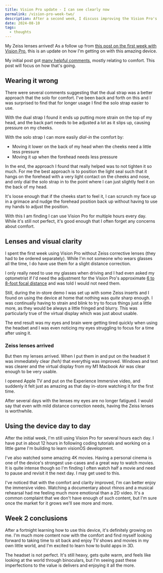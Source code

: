 ```yaml
---
title: Vision Pro update - I can see clearly now
permalink: /vision-pro-week-two/
description: After a second week, I discuss improving the Vision Pro's comfort and visual clarity
date: 2024-08-10
tags:
  - thoughts
---
```


My Zeiss lenses arrived! As a follow up from [this post on the first week with Vision Pro](/vision-pro-week-one/), this is an update on how I'm getting on with this amazing device.

My initial post got [many helpful comments](https://www.reddit.com/r/VisionPro/comments/1ejs7gi/thoughts_on_a_week_with_vision_pro/), mostly relating to comfort. This post will focus on how that's going.

## Wearing it wrong

There were several comments suggesting that the dual strap was a better approach that the solo for comfort. I've been back and forth on this and I was surprised to find that for longer usage I find the solo strap easier to use.

With the dual strap I found it ends up putting more strain on the top of my head, and the back part needs to be adjusted a lot as it slips up, causing pressure on my cheeks.

With the solo strap I can more easily _dial-in_ the comfort by:

- Moving it lower on the back of my head when the cheeks need a little less pressure
- Moving it up when the forehead needs less pressure

In the end, the approach I found that really helped was to not tighten it so much. For me the best approach is to position the light seal such that it hangs on the forehead with a very light contact on the cheeks and nose, and only dial the solo strap in to the point where I can just slightly feel it on the back of my head.

It's loose enough that if the cheeks start to feel it, I can scrunch my face up in a grimace and nudge the forehead position back up without having to use my hands to adjust the position.

With this I am finding I can use Vision Pro for multiple hours every day. While it's still not perfect, it's good enough that I often forget any concerns about comfort.

## Lenses and visual clarity

I spent the first week using Vision Pro without Zeiss corrective lenses (they had to be ordered separately). While I'm not someone who wears glasses all the time, I do have use them for a slight distance correction.

I only really need to use my glasses when driving and I had even asked my optometrist if I'd need the adjustment for the Vision Pro's approximate [6 to 8-foot focal distance](https://discussions.apple.com/thread/255464091?sortBy=rank) and was told I would not need them.

Still, during the in-store demo I was set up with some Zeiss inserts and I found on using the device at home that nothing was _quite_ sharp enough. I was continually having to strain and blink to try to focus things just a little more, as they would be always a little fringed and blurry. This was particularly true of the virtual display which was just about usable.

The end result was my eyes and brain were getting tired quickly when using the headset and I was even noticing my eyes struggling to focus for a time after using it.

### Zeiss lenses arrived

But then my lenses arrived. When I put them in and put on the headset it was immediately clear _(heh)_ that everythig was improved. Windows and text was clearer and the virtual display from my M1 Macbook Air was clear enough to be very usable.

I opened Apple TV and put on the Experience Immersive video, and suddenly it felt just as amazing as that day in-store watching it for the first time.

After several days with the lenses my eyes are no longer fatigued. I would say that even with mild distance correction needs, having the Zeiss lenses is worthwhile.

## Using the device day to day

After the initial week, I'm still using Vision Pro for several hours each day. I have put in about 12 hours in following coding tutorials and working on a little game I'm building to learn visionOS development.

I've also watched some amazing 4K movies. Having a personal cinema is one of the device's strongest use-cases and a great way to watch movies. It is quite intense though so I'm finding I often watch half a movie and need to pause and revisit it the next day. I may get used to this.

I've noticed that with the comfort and clarity improved, I'm can better enjoy the immersive video. Watching a documentary about rhinos and a musical rehearsal had me feeling much more emotional than a 2D video. It's a common complaint that we don't have enough of such content, but I'm sure once the market for it grows we'll see more and more.

## Week 2 conclusions

After a fortnight learning how to use this device, it's definitely growing on me. I'm much more content now with the comfort and find myself looking forward to taking time to sit back and enjoy TV shows and movies in my own little world, and I'm excited to learn how to build apps in 3D.

The headset is not perfect. It's still heavy, gets quite warm, and feels like looking at the world through binoculars, but I'm seeing past these imperfections to the value is delivers and enjoying it all the more.
